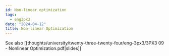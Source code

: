 ```yaml
---
id: Non-linear optimization
tags:
  - eng3px3
date: "2024-04-12"
title: Non-linear Optimization
---
```


See also [[thoughts/university/twenty-three-twenty-four/eng-3px3/3PX3 09 - Nonlinear Optimization.pdf|slides]]
